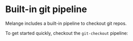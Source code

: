 # Built-in git pipeline

Melange includes a built-in pipeline to checkout git repos.

To get started quickly, checkout the `git-checkout` pipeline:
